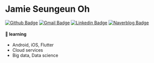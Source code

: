 # Jamie Seungeun Oh 
  
   [![Github Badge](https://img.shields.io/badge/-jso613-%23181717?logo=github&link=https://github.com/jso613)](https://github.com/jso613)
   [![Gmail Badge](https://img.shields.io/badge/Gmail-d14836?style=flat-square&logo=Gmail&logoColor=white&link=mailto:seungeun.oh218@gmail.com)](mailto:seungeun.oh218@gmail.com)
   [![Linkedin Badge](https://img.shields.io/badge/-LinkedIn-blue?style=flat-square&logo=Linkedin&logoColor=white&link=https://www.linkedin.com/in/jamie-seungeun-o-7974b0197/)](https://www.linkedin.com/in/jamie-seungeun-o-7974b0197/)
   [![Naverblog Badge](https://img.shields.io/badge/-Naver-00D564?style=flat-square&logo=Naver&logoColor=white&link=https://blog.naver.com/babybear46)](https://blog.naver.com/babybear46)  
	
#### 🌱 learning
- Android, iOS, Flutter 
- Cloud services
- Big data, Data science
